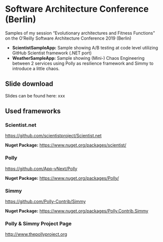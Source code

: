 # Software Architecture Conference (Berlin)
Samples of my session “Evolutionary architectures and Fitness Functions” on the O’Reilly Software Architecture Conference 2019 (Berlin)

- **ScientistSampleApp:** Sample showing A/B testing at code level utilizing GitHub Scientist framework (.NET port)
- **WeatherSampleApp:** Sample showing (Mini-) Chaos Engineering between 2 services using Polly as resilience framework and Simmy to introduce a little chaos.

## Slide download
Slides can be found here: xxx

## Used frameworks
### Scientist.net
https://github.com/scientistproject/Scientist.net 

**Nuget Package:** https://www.nuget.org/packages/scientist/

### Polly
https://github.com/App-vNext/Polly 

**Nuget Package:** https://www.nuget.org/packages/Polly/

### Simmy
https://github.com/Polly-Contrib/Simmy 

**Nuget Package:** https://www.nuget.org/packages/Polly.Contrib.Simmy

### Polly & Simmy Project Page
http://www.thepollyproject.org
